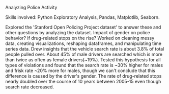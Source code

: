 Analyzing Police Activity

Skills involved: Python Exploratory Analysis, Pandas, Matplotlib, Seaborn.

Explored the 'Stanford Open Policing Project dataset' to answer these and other questions by analyzing the dataset.
Impact of gender on police behavior? 
If drug-related stops on the rise?
Worked on cleaning messy data, creating visualizations, reshaping dataframes, and manipulating time series data.
Drew insights that the vehicle search rate is about 3.8% of total people pulled over. About 45% of male drivers are searched which is more than twice as often as female drivers(~19%).
Tested this hypothesis for all types of violations and found that the search rate is ~30% higher for males and frisk rate ~20% more for males, though we can't conclude that this difference is caused by the driver's gender.
The rate of drug-related stops nearly doubled over the course of 10 years between 2005-15 even though search rate decreased.
